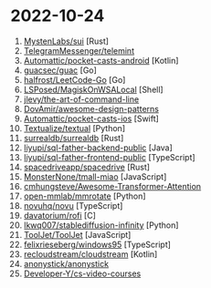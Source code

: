# 2022-10-24

1. [MystenLabs/sui](https://github.com/MystenLabs/sui "Sui, a next-generation smart contract platform with high throughput, low latency, and an asset-oriented programming model powered by the Move programming language") [Rust]
2. [TelegramMessenger/telemint](https://github.com/TelegramMessenger/telemint "Telegram Auction Platform smart contracts") 
3. [Automattic/pocket-casts-android](https://github.com/Automattic/pocket-casts-android "Pocket Casts Android 🎧") [Kotlin]
4. [guacsec/guac](https://github.com/guacsec/guac "") [Go]
5. [halfrost/LeetCode-Go](https://github.com/halfrost/LeetCode-Go "✅ Solutions to LeetCode by Go, 100% test coverage, runtime beats 100% / LeetCode 题解") [Go]
6. [LSPosed/MagiskOnWSALocal](https://github.com/LSPosed/MagiskOnWSALocal "") [Shell]
7. [jlevy/the-art-of-command-line](https://github.com/jlevy/the-art-of-command-line "Master the command line, in one page") 
8. [DovAmir/awesome-design-patterns](https://github.com/DovAmir/awesome-design-patterns "A curated list of software and architecture related design patterns.") 
9. [Automattic/pocket-casts-ios](https://github.com/Automattic/pocket-casts-ios "Pocket Casts iOS app 🎧") [Swift]
10. [Textualize/textual](https://github.com/Textualize/textual "Textual is a TUI (Text User Interface) framework for Python inspired by modern web development.") [Python]
11. [surrealdb/surrealdb](https://github.com/surrealdb/surrealdb "A scalable, distributed, collaborative, document-graph database, for the realtime web") [Rust]
12. [liyupi/sql-father-backend-public](https://github.com/liyupi/sql-father-backend-public "新项目：快速生成 SQL 和模拟数据的网站（Java 后端），大幅提高开发测试效率！by 程序员鱼皮") [Java]
13. [liyupi/sql-father-frontend-public](https://github.com/liyupi/sql-father-frontend-public "新项目：快速生成 SQL 和模拟数据的网站（React 前端），大幅提高开发测试效率！by 程序员鱼皮") [TypeScript]
14. [spacedriveapp/spacedrive](https://github.com/spacedriveapp/spacedrive "Spacedrive is an open source cross-platform file explorer, powered by a virtual distributed filesystem written in Rust.") [Rust]
15. [MonsterNone/tmall-miao](https://github.com/MonsterNone/tmall-miao "喵币助手：618天猫（淘宝）、京东任务一键完成。基于Auto.JS。打包版已做防检测处理。") [JavaScript]
16. [cmhungsteve/Awesome-Transformer-Attention](https://github.com/cmhungsteve/Awesome-Transformer-Attention "An ultimately comprehensive paper list of Vision Transformer/Attention, including papers, codes, and related websites") 
17. [open-mmlab/mmrotate](https://github.com/open-mmlab/mmrotate "OpenMMLab Rotated Object Detection Toolbox and Benchmark") [Python]
18. [novuhq/novu](https://github.com/novuhq/novu "⭐ A fully functional real-time notification center for your web and react apps. The open-source notifications infrastructure that enables scheduled notifications, digest engine, user preferences, and delivers Email, SMS, Push and Chat ⚡") [TypeScript]
19. [davatorium/rofi](https://github.com/davatorium/rofi "Rofi: A window switcher, application launcher and dmenu replacement") [C]
20. [lkwq007/stablediffusion-infinity](https://github.com/lkwq007/stablediffusion-infinity "Outpainting with Stable Diffusion on an infinite canvas") [Python]
21. [ToolJet/ToolJet](https://github.com/ToolJet/ToolJet "Extensible low-code framework for building business applications. Connect to databases, cloud storages, GraphQL, API endpoints, Airtable, etc and build apps using drag and drop application builder. Built using JavaScript/TypeScript. 🚀") [JavaScript]
22. [felixrieseberg/windows95](https://github.com/felixrieseberg/windows95 "💩🚀 Windows 95 in Electron. Runs on macOS, Linux, and Windows.") [TypeScript]
23. [recloudstream/cloudstream](https://github.com/recloudstream/cloudstream "Android app for streaming and downloading Movies, TV-Series and Anime.") [Kotlin]
24. [anonystick/anonystick](https://github.com/anonystick/anonystick "") 
25. [Developer-Y/cs-video-courses](https://github.com/Developer-Y/cs-video-courses "List of Computer Science courses with video lectures.") 
